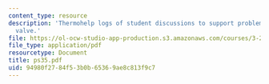 ```yaml
---
content_type: resource
description: 'Thermohelp logs of student discussions to support problem sets: Joule-Thompson
  valve.'
file: https://ol-ocw-studio-app-production.s3.amazonaws.com/courses/3-20-materials-at-equilibrium-sma-5111-fall-2003/94980f2784f53b0b65369ae8c813f9c7_ps35.pdf
file_type: application/pdf
resourcetype: Document
title: ps35.pdf
uid: 94980f27-84f5-3b0b-6536-9ae8c813f9c7
---
```

